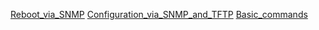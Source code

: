 [Reboot_via_SNMP](Dlink/Reboot_via_SNMP.md)
[Configuration_via_SNMP_and_TFTP](Dlink/Configuration_via_SNMP_and_TFTP.md)
[Basic_commands](Dlink/Basic_commands.md)
